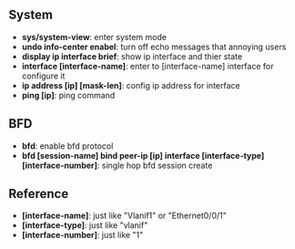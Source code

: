 ## System
  * **sys/system-view**: enter system mode
  * **undo info-center enabel**: turn off echo messages that annoying users
  * **display ip interface brief**: show ip interface and thier state
  * **interface [interface-name]**: enter to [interface-name] interface for configure it
  * **ip address [ip] [mask-len]**: config ip address for interface
  * **ping [ip]**: ping command

## BFD
  * **bfd**: enable bfd protocol
  * **bfd [session-name] bind peer-ip [ip] interface [interface-type] [interface-number]**: single hop bfd session create
  
## Reference
  * **[interface-name]**: just like "Vlanif1" or "Ethernet0/0/1"
  * **[interface-type]**: just like "vlanif"
  * **[interface-number]**: just like "1"
